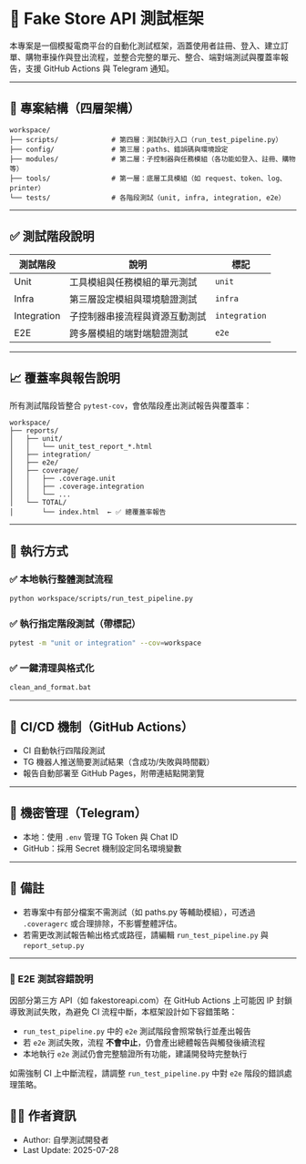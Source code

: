 # 🛒 Fake Store API 測試框架

本專案是一個模擬電商平台的自動化測試框架，涵蓋使用者註冊、登入、建立訂單、購物車操作與登出流程，並整合完整的單元、整合、端對端測試與覆蓋率報告，支援 GitHub Actions 與 Telegram 通知。

---

## 📁 專案結構（四層架構）

```shell
workspace/
├── scripts/             # 第四層：測試執行入口（run_test_pipeline.py）
├── config/              # 第三層：paths、錯誤碼與環境設定
├── modules/             # 第二層：子控制器與任務模組（各功能如登入、註冊、購物等）
├── tools/               # 第一層：底層工具模組（如 request、token、log、printer）
└── tests/               # 各階段測試（unit, infra, integration, e2e）
```

---

## ✅ 測試階段說明

| 測試階段 | 說明                          | 標記       |
|----------|-------------------------------|------------|
| Unit     | 工具模組與任務模組的單元測試  | `unit`     |
| Infra    | 第三層設定模組與環境驗證測試  | `infra`    |
| Integration | 子控制器串接流程與資源互動測試 | `integration` |
| E2E      | 跨多層模組的端對端驗證測試     | `e2e`      |

---

## 📈 覆蓋率與報告說明

所有測試階段皆整合 `pytest-cov`，會依階段產出測試報告與覆蓋率：

```
workspace/
├── reports/
│   ├── unit/
│   │   └── unit_test_report_*.html
│   ├── integration/
│   ├── e2e/
│   ├── coverage/
│   │   ├── .coverage.unit
│   │   ├── .coverage.integration
│   │   └── ...
│   └── TOTAL/
│       └── index.html  ← ✅ 總覆蓋率報告
```

---

## 🚀 執行方式

### ✅ 本地執行整體測試流程

```bash
python workspace/scripts/run_test_pipeline.py
```

### ✅ 執行指定階段測試（帶標記）

```bash
pytest -m "unit or integration" --cov=workspace
```

### ✅ 一鍵清理與格式化

```bash
clean_and_format.bat
```

---

## 🧪 CI/CD 機制（GitHub Actions）

- CI 自動執行四階段測試
- TG 機器人推送簡要測試結果（含成功/失敗與時間戳）
- 報告自動部署至 GitHub Pages，附帶連結點開瀏覽

---

## 🔐 機密管理（Telegram）

- 本地：使用 `.env` 管理 TG Token 與 Chat ID
- GitHub：採用 Secret 機制設定同名環境變數

---

## 📄 備註

- 若專案中有部分檔案不需測試（如 paths.py 等輔助模組），可透過 `.coveragerc` 或合理排除，不影響整體評估。
- 若需更改測試報告輸出格式或路徑，請編輯 `run_test_pipeline.py` 與 `report_setup.py`

---

### 📝 E2E 測試容錯說明

因部分第三方 API（如 fakestoreapi.com）在 GitHub Actions 上可能因 IP 封鎖導致測試失敗，為避免 CI 流程中斷，本框架設計如下容錯策略：

- `run_test_pipeline.py` 中的 `e2e` 測試階段會照常執行並產出報告
- 若 `e2e` 測試失敗，流程 **不會中止**，仍會產出總體報告與觸發後續流程
- 本地執行 `e2e` 測試仍會完整驗證所有功能，建議開發時完整執行

如需強制 CI 上中斷流程，請調整 `run_test_pipeline.py` 中對 `e2e` 階段的錯誤處理策略。

## 👨‍💻 作者資訊

- Author: 自學測試開發者
- Last Update: 2025-07-28
